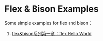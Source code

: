 # Flex & Bison Examples

Some simple examples for flex and bison：

1. [flex&bison系列第一章：flex Hello World](https://blog.csdn.net/Zhanglin_Wu/article/details/126114017)
